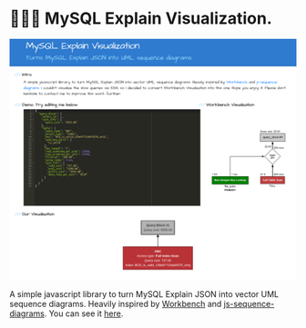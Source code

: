 # 🐬🐬🐬 MySQL Explain Visualization.

![Image](public/introduction.png)

A simple javascript library to turn MySQL Explain JSON into vector UML sequence diagrams. Heavily inspired by [Workbench](https://www.mysql.com/products/workbench/) and [js-sequence-diagrams](https://bramp.github.io/js-sequence-diagrams/). You can see it [here](https://tailtq.github.io/mysql-explain-visualization).
